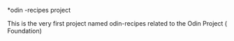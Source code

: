 \*odin -recipes project

This is the very first project named odin-recipes related to the Odin Project ( Foundation)
